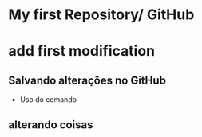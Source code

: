 # My first Repository/ GitHub

# add first modification

## Salvando alterações no GitHub

* Uso do comando 

## alterando coisas